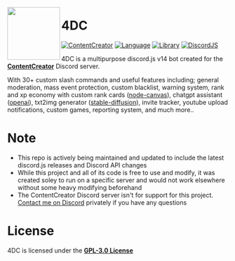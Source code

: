 <a href="https://discord.gg/contentcreator"><img width="120" height="120" align="left" style="float: left" src="https://i.imgur.com/DeT34Wr.png"></a>
# 4DC

[![ContentCreator](https://img.shields.io/discord/820889004055855144?color=5865F2&logo=discord&logoColor=white&style=for-the-badge)](https://discord.gg/contentcreator)
[![Language](https://img.shields.io/github/languages/top/ProbablyRaging/CreatorBot?color=f0db4f&logoColor=white&style=for-the-badge)]()
[![Library](https://img.shields.io/badge/library-discord.js-5865f2?style=for-the-badge)](https://www.npmjs.com/package/discord.js)
[![DiscordJS](https://img.shields.io/npm/v/discord.js.svg?maxAge=3600&style=for-the-badge)](https://www.npmjs.com/package/discord.js)

4DC is a multipurpose discord.js v14 bot created for the <a href="https://discord.gg/contentcreator">**ContentCreator**</a> Discord server.

With 30+ custom slash commands and useful features including; general moderation, mass event protection, custom blacklist, warning system, rank and xp economy with custom rank cards ([node-canvas](https://github.com/Automattic/node-canvas)), chatgpt assistant ([openai](https://platform.openai.com/docs/api-reference)), txt2img generator ([stable-diffusion](https://github.com/CompVis/stable-diffusion)), invite tracker, youtube upload notifications, custom games, reporting system, and much more..

# Note
- This repo is actively being maintained and updated to include the latest discord.js releases and Discord API changes
- While this project and all of its code is free to use and modify, it was created soley to run on a specific server and would not work elsewhere without some heavy modifying beforehand
- The ContentCreator Discord server isn't for support for this project. <a href="https://discord.com/users/438434841617367080" title="Discord: ProbablyRaging">Contact me on Discord</a> privately if you have any questions

# License
4DC is licensed under the **[GPL-3.0 License](./LICENSE)**